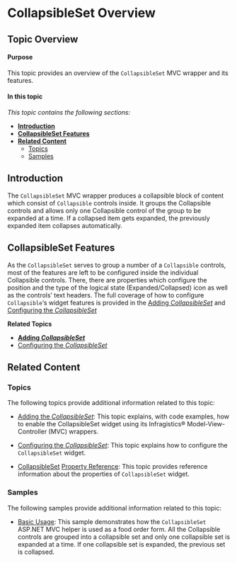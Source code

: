 ﻿<!--
|metadata|
{
    "fileName": "collapsibleset-overview",
    "controlName": "CollapsibleSet",
    "tags": ["Layouts","MVC"]
}
|metadata|
-->

# CollapsibleSet Overview



## Topic Overview
#### Purpose

This topic provides an overview of the `CollapsibleSet` MVC wrapper and its features.

#### In this topic

*This topic contains the following sections:*

-   [**Introduction**](#introduction)
-   [**CollapsibleSet Features**](#features)
-   [**Related Content**](#related-content)
    -   [Topics](#topics)
    -   [Samples](#samples)



## <a id="introduction"></a>Introduction

The `CollapsibleSet` MVC wrapper produces a collapsible block of content which consist of `Collapsible` controls inside. It groups the Collapsible controls and allows only one Collapsible control of the group to be expanded at a time. If a collapsed item gets expanded, the previously expanded item collapses automatically.



## <a id="features"></a>CollapsibleSet Features

As the `CollapsibleSet` serves to group a number of a `Collapsible` controls, most of the features are left to be configured inside the individual Collapsible controls. There, there are properties which configure the position and the type of the logical state (Expanded/Collapsed) icon as well as the controls’ text headers. The full coverage of how to configure `Collapsible`‘s widget features is provided in the [Adding *CollapsibleSet*](CollapsibleSet-Adding.html) and [Configuring the *CollapsibleSet*](CollapsibleSet-Configuring.html)

**Related Topics**

-   [**Adding *CollapsibleSet***](CollapsibleSet-Adding.html)
-   [Configuring the *CollapsibleSet*](CollapsibleSet-Configuring.html)




## <a id="related-content"></a> Related Content

### <a id="topics"></a> Topics

The following topics provide additional information related to this topic:

- [Adding the *CollapsibleSet*](CollapsibleSet-Adding.html): This topic explains, with code examples, how to enable the CollapsibleSet widget using its Infragistics® Model-View-Controller (MVC) wrappers.

- [Configuring the *CollapsibleSet*](CollapsibleSet-Configuring.html): This topic explains how to configure the `CollapsibleSet` widget.

- [CollapsibleSet](CollapsibleSet-Property-Reference.html) [Property Reference](CollapsibleSet-Property-Reference.html): This topic provides reference information about the properties of `CollapsibleSet` widget.



### <a id="samples"></a> Samples

The following samples provide additional information related to this topic:

- [Basic Usage](%%SamplesUrl%%/mobile-collapsible-set/basic-usage): This sample demonstrates how the `CollapsibleSet` ASP.NET MVC helper is used as a food order form. All the Collapsible controls are grouped into a collapsible set and only one collapsible set is expanded at a time. If one collapsible set is expanded, the previous set is collapsed.





 

 


